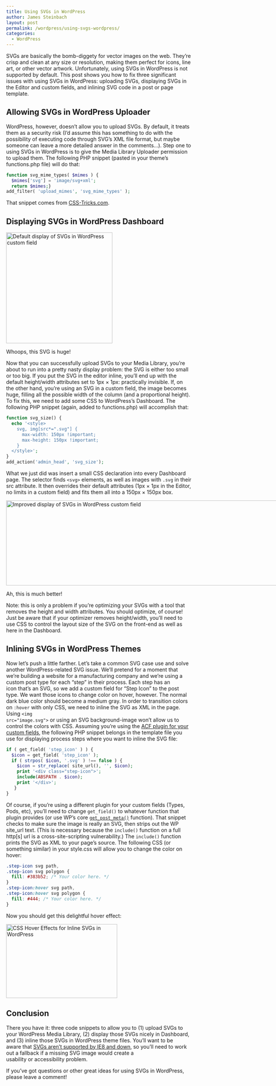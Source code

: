 ```yaml
---
title: Using SVGs in WordPress
author: James Steinbach
layout: post
permalink: /wordpress/using-svgs-wordpress/
categories:
  - WordPress
---
```

SVGs are basically the bomb-diggety for vector images on the web. They&#8217;re crisp and clean at any size or resolution, making them perfect for icons, line art, or other vector artwork. Unfortunately, using SVGs in WordPress is not supported by default. This post shows you how to fix three significant issues with using SVGs in WordPress: uploading SVGs, displaying SVGs in the Editor and custom fields, and inlining SVG code in a post or page template.

## Allowing SVGs in WordPress Uploader

WordPress, however, doesn&#8217;t allow you to upload SVGs. By default, it treats them as a security risk (I&#8217;d assume this has something to do with the possibility of executing code through SVG&#8217;s XML file format, but maybe someone can leave a more detailed answer in the comments&#8230;). Step one to using SVGs in WordPress is to give the Media Library Uploader permission to upload them. The following PHP snippet (pasted in your theme&#8217;s functions.php file) will do that:

~~~php
function svg_mime_types( $mimes ) {
  $mimes['svg'] = 'image/svg+xml';
  return $mimes;}
add_filter( 'upload_mimes', 'svg_mime_types' );
~~~

That snippet comes from <a title="CSS-Tricks: Allow SVG through WordPress Uploader" href="http://css-tricks.com/snippets/wordpress/allow-svg-through-wordpress-media-uploader/" target="_blank">CSS-Tricks.com</a>.

## Displaying SVGs in WordPress Dashboard

<div id="attachment_1251" style="width: 298px" class="wp-caption alignright">
  <img class="size-medium wp-image-1251" src="/images/Screen-Shot-2014-06-23-at-4.00.54-PM-288x300.png" alt="Default display of SVGs in WordPress custom field" width="288" height="300">
  <p class="wp-caption-text">Whoops, this SVG is huge!</p>
</div>

Now that you can successfully upload SVGs to your Media Library, you&#8217;re about to run into a pretty nasty display problem: the SVG is either too small or too big. If you put the SVG in the editor inline, you&#8217;ll end up with the default height/width attributes set to 1px × 1px: practically invisible. If, on the other hand, you&#8217;re using an SVG in a custom field, the image becomes huge, filling all the possible width of the column (and a proportional height). To fix this, we need to add some CSS to WordPress&#8217;s Dashboard. The following PHP snippet (again, added to functions.php) will accomplish that:

~~~php
function svg_size() {
  echo '<style>
    svg, img[src*=".svg"] {
      max-width: 150px !important;
      max-height: 150px !important;
    }
  </style>';
}
add_action('admin_head', 'svg_size');
~~~

What we just did was insert a small CSS declaration into every Dashboard page. The selector finds <code>&lt;svg&gt;</code> elements, as well as images with <code>.svg</code> in their src attribute. It then overrides their default attributes (1px × 1px in the Editor, no limits in a custom field) and fits them all into a 150px × 150px box.

<div id="attachment_1250" style="width: 1230px" class="wp-caption aligncenter">
  <img class="size-full wp-image-1250" src="/images/Screen-Shot-2014-06-23-at-3.58.53-PM.png" alt="Improved display of SVGs in WordPress custom field" width="1220" height="230">
  <p class="wp-caption-text">Ah, this is much better!</p>
</div>

Note: this is only a problem if you&#8217;re optimizing your SVGs with a tool that removes the height and width attributes. You should optimize, of course! Just be aware that if your optimizer removes height/width, you&#8217;ll need to use CSS to control the layout size of the SVG on the front-end as well as here in the Dashboard.

## Inlining SVGs in WordPress Themes

Now let&#8217;s push a little farther. Let&#8217;s take a common SVG case use and solve another WordPress-related SVG issue. We&#8217;ll pretend for a moment that we&#8217;re building a website for a manufacturing company and we&#8217;re using a custom post type for each &#8220;step&#8221; in their process. Each step has an icon that&#8217;s an SVG, so we add a custom field for &#8220;Step Icon&#8221; to the post type. We want those icons to change color on hover, however. The normal dark blue color should become a medium gray. In order to transition colors on <code>:hover</code> with only CSS, we need to inline the SVG as XML in the page. Using <code>&lt;img src="image.svg"&gt;</code> or using an SVG background-image won&#8217;t allow us to control the colors with CSS. Assuming you&#8217;re using the <a title="Advanced Custom Fields WordPress Plugin" href="http://www.advancedcustomfields.com/" target="_blank">ACF plugin for your custom fields</a>, the following PHP snippet belongs in the template file you use for displaying process steps where you want to inline the SVG file:

~~~php
if ( get_field( 'step_icon' ) ) {
  $icon = get_field( 'step_icon' );
  if ( strpos( $icon, '.svg' ) !== false ) {
    $icon = str_replace( site_url(), '', $icon);
    print '<div class="step-icon">';
    include(ABSPATH . $icon);
    print '</div>';
   }
}
~~~

Of course, if you&#8217;re using a different plugin for your custom fields (Types, Pods, etc), you&#8217;ll need to change <code>get_field()</code> to whatever function that plugin provides (or use WP&#8217;s core <a title="WordPress Codex: get_post_meta()" href="http://codex.wordpress.org/Function_Reference/get_post_meta" target="_blank"><code>get_post_meta()</code></a> function). That snippet checks to make sure the image is really an SVG, then strips out the WP site_url text. (This is necessary because the <code>include()</code> function on a full http[s] url is a cross-site-scripting vulnerability.) The <code>include()</code> function prints the SVG as XML to your page&#8217;s source. The following CSS (or something similar) in your style.css will allow you to change the color on hover:

~~~css
.step-icon svg path,
.step-icon svg polygon {
  fill: #383b52; /* Your color here. */
}
.step-icon:hover svg path,
.step-icon:hover svg polygon {
  fill: #444; /* Your color here. */
}
~~~

Now you should get this delightful hover effect:

<img class="alignright size-full wp-image-1254" src="/images/svg-hover.gif" alt="CSS Hover Effects for Inline SVGs in WordPress" width="301" height="200">

## Conclusion

There you have it: three code snippets to allow you to (1) upload SVGs to your WordPress Media Library, (2) display those SVGs nicely in Dashboard, and (3) inline those SVGs in WordPress theme files. You&#8217;ll want to be aware that <a title="Can I Use: SVG" href="http://caniuse.com/svg" target="_blank">SVGs aren&#8217;t supported by IE8 and down</a>, so you&#8217;ll need to work out a fallback if a missing SVG image would create a usability or accessibility problem.

If you&#8217;ve got questions or other great ideas for using SVGs in WordPress, please leave a comment!
